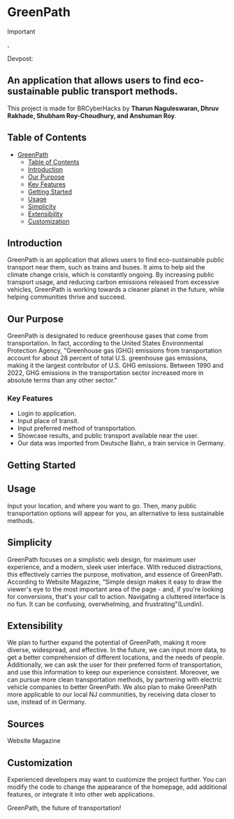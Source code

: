 # GreenPath

> [!IMPORTANT]  
> **.**

Devpost: 

## An application that allows users to find eco-sustainable public transport methods.


This project is made for BRCyberHacks by **Tharun Naguleswaran, Dhruv Rakhade, Shubham Roy-Choudhury, and Anshuman Roy**.

## Table of Contents
- [GreenPath](#blaze)
  - [Table of Contents](#table-of-contents)
  - [Introduction](#introduction)
  - [Our Purpose](#our-purpose)
  - [Key Features](#key-features)
  - [Getting Started](#getting-started)
  - [Usage](#usage)
  - [Simplicity](#simplicity)
  - [Extensibility](#extensibility)
  - [Customization](#customization)

## Introduction

GreenPath is an application that allows users to find eco-sustainable public transport near them, such as trains and buses. It aims to help aid the climate change crisis, which is constantly ongoing. By increasing public transport usage, and reducing carbon emissions released from excessive vehicles, GreenPath is working towards a cleaner planet in the future, while helping communities thrive and succeed.

## Our Purpose

GreenPath is designated to reduce greenhouse gases that come from transportation. In fact, according to the United States Environmental Protection Agency, "​Greenhouse gas (GHG) emissions from transportation account for about 28 percent of total U.S. greenhouse gas emissions, making it the largest contributor of U.S. GHG emissions. Between 1990 and 2022, GHG emissions in the transportation sector increased more in absolute terms than any other sector." 

### Key Features

- Login to application.
- Input place of transit.
- Input preferred method of transportation.
- Showcase results, and public transport available near the user.
- Our data was imported from Deutsche Bahn, a train service in Germany.

## Getting Started


## Usage

Input your location, and where you want to go. Then, many public transportation options will appear for you, an alternative to less sustainable methods.

## Simplicity

GreenPath focuses on a simplistic web design, for maximum user experience, and a modern, sleek user interface. With reduced distractions, this effectively carries the purpose, motivation, and essence of GreenPath. According to Website Magazine, “Simple design makes it easy to draw the viewer's eye to the most important area of the page - and, if you're looking for conversions, that's your call to action. Navigating a cluttered interface is no fun. It can be confusing, overwhelming, and frustrating"(Lundin).

## Extensibility

We plan to further expand the potential of GreenPath, making it more diverse, widespread, and effective. In the future, we can input more data, to get a better comprehension of different locations, and the needs of people. Additionally, we can ask the user for their preferred form of transportation, and use this information to keep our experience consistent. Moreover, we can pursue more clean transportation methods, by partnering with electric vehicle companies to better GreenPath. We also plan to make GreenPath more applicable to our local NJ communities, by receiving data closer to use, instead of in Germany.

## Sources

Website Magazine

## Customization

Experienced developers may want to customize the project further. You can modify the code to change the appearance of the homepage, add additional features, or integrate it into other web applications.


GreenPath, the future of transportation!
